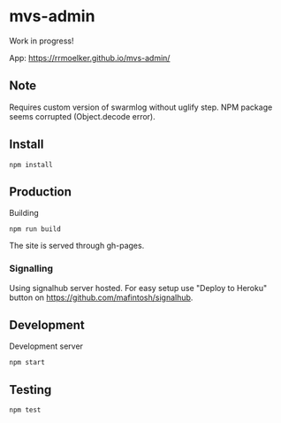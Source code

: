 # mvs-admin

Work in progress!

App: https://rrmoelker.github.io/mvs-admin/

## Note

Requires custom version of swarmlog without uglify step.
NPM package seems corrupted (Object.decode error).

## Install

```
npm install
```

## Production

Building

```
npm run build
```

The site is served through gh-pages.

### Signalling

Using signalhub server hosted. For easy setup use "Deploy to Heroku" button on https://github.com/mafintosh/signalhub.

## Development

Development server
```
npm start
```

## Testing

```
npm test
```

